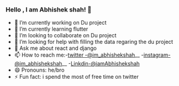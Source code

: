 ### Hello , I am Abhishek shah! 👋




- 🔭 I’m currently working on Du project
- 🌱 I’m currently learning flutter 
- 👯 I’m looking to collaborate on Du project
- 🤔 I’m looking for help with filling the data regaring the du project 
- 💬 Ask me about react and django  
- 📫 How to reach me:-[twitter -@im_abhishekshah](https://twitter.com/im_Abhishekshah)__
                      -[instagram- @im_abhishekshah](https://www.instagram.com/im_abhishekshah)__
                      -[Linkdin-@iamAbhishekshah](https://www.linkedin.com/in/iamAbhishekshah/)
- 😄 Pronouns: he/bro
- ⚡ Fun fact: i spend the most of free time on twitter 

